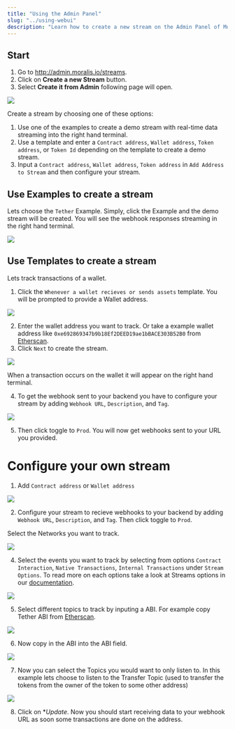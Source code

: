 ```yaml
---
title: "Using the Admin Panel"
slug: "../using-webui"
description: "Learn how to create a new stream on the Admin Panel of Moralis.io. Follow the step-by-step instructions to monitor your chosen address and receive data through a webhook URL."
---
```


## Start 

1. Go to <http://admin.moralis.io/streams>.
2. Click on **Create a new Stream** button.
3. Select **Create it from Admin** following page will open. 

![](/img/content/211833828-4fc302a6-5cbd-49b7-bf12-c36000a39385.webp)

Create a stream by choosing one of these options:

1. Use one of the examples to create a demo stream with real-time data streaming into the right hand terminal.
2. Use a template and enter a `Contract address`, `Wallet address`, `Token address`, or `Token Id` depending on the template to create a demo stream.
3. Input a `Contract address`, `Wallet address`, `Token address` in `Add Address to Stream` and then configure your stream.

## Use Examples to create a stream 

Lets choose the `Tether` Example. Simply, click the Example and the demo stream will be created. You will see the webhook responses streaming in the right hand terminal.  

![](/img/content/211837760-817138fd-d450-4228-ac90-17d4f6de62d3.webp)

## Use Templates to create a stream 

Lets track transactions of a wallet. 

1. Click the `Whenever a wallet recieves or sends assets` template. You will be prompted to provide a Wallet address.

![](/img/content/211844836-fbc0f879-c1f5-46d2-ab3b-b0133c8d55f5.webp)

2. Enter the wallet address you want to track. Or take a example wallet address like `0xe692869347b9b18Ef2DEED19ae1bBACE303B52B0` from [Etherscan](https://etherscan.io/address/0xe692869347b9b18ef2deed19ae1bbace303b52b0).
3. Click `Next` to create the stream. 

![](/img/content/211845459-74a0da71-c71a-4437-9650-0c1d00bc1592.webp)

When a transaction occurs on the wallet it will appear on the right hand terminal. 

4. To get the webhook sent to your backend you have to configure your stream by adding `Webhook URL`, `Description`, and `Tag`. 

![](/img/content/211852410-cc64277f-67b0-4377-acab-1a91cdf5c25f.webp)

5. Then click toggle to `Prod`. You will now get webhooks sent to your URL you provided. 

# Configure your own stream 

1. Add `Contract address` or `Wallet address` 

![](/img/content/211853205-715c1383-7df1-4498-ae1c-31814d7d37c2.webp)

2. Configure your stream to recieve webhooks to your backend by adding `Webhook URL`, `Description`, and `Tag`. Then click toggle to `Prod`.

Select the Networks you want to track. 

![](/img/content/211853590-a71f84ab-ab8c-40ca-9d28-452ba64e1de6.webp)

4. Select the events you want to track by selecting from options `Contract Interaction`, `Native Transactions`, `Internal Transactions` under `Stream Options`. To read more on each options take a look at Streams options in our [documentation](https://docs.moralis.io/streams-api/useful-streams-options).

![](/img/content/211854294-e4507fe0-6995-4bfe-a995-a0c815b3da9d.webp)

5. Select different topics to track by inputing a ABI. For example copy Tether ABI from [Etherscan](https://etherscan.io/token/0xdac17f958d2ee523a2206206994597c13d831ec7#code). 

![](/img/content/211855440-dd652198-ffb2-4018-aac6-359899548b47.webp)

6. Now copy in the ABI into the ABI field. 

![](/img/content/211855796-3fba1383-5d07-42aa-8c14-18cd61ca23c4.webp)

7. Now you can select the Topics you would want to only listen to. In this example lets choose to listen to the Transfer Topic (used to transfer the tokens from the owner of the token to some other address) 

![](/img/content/211856417-1497373b-21ec-41bc-8932-08a00d246eba.webp)

8. Click on **Update*. Now you should start receiving data to your webhook URL as soon some transactions are done on the address.
